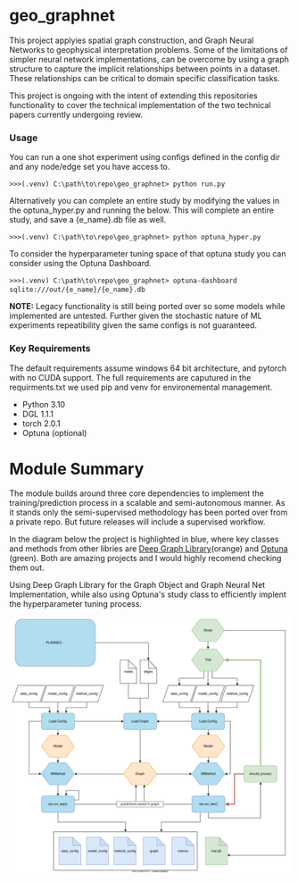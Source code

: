 # geo_graphnet
This project applyies spatial graph construction, and Graph Neural Networks to geophysical interpretation problems. Some of the limitations of simpler neural network implementations, can be overcome by using a graph structure to capture the implicit relationships between points in a dataset. These relationships can be critical to domain specific classification tasks. 

This project is ongoing with the intent of extending this repositories functionality to cover the technical implementation of the two technical papers currently undergoing review.



### Usage
You can run a one shot experiment using configs defined in the config dir and any node/edge set you have access to.

    >>>(.venv) C:\path\to\repo\geo_graphnet> python run.py 

Alternatively you can complete an entire study by modifying the values in the optuna_hyper.py and running the below. This will complete an entire study, and save a {e_name}.db file as well.

    >>>(.venv) C:\path\to\repo\geo_graphnet> python optuna_hyper.py 

To consider the hyperparameter tuning space of that optuna study you can consider using the Optuna Dashboard.

    >>>(.venv) C:\path\to\repo\geo_graphnet> optuna-dashboard sqlite:///out/{e_name}/{e_name}.db

**NOTE:** Legacy functionality is still being ported over so some models while implemented are untested. Further given the stochastic nature of ML experiments repeatibility given the same configs is not guaranteed.
### Key Requirements
The default requirements assume windows 64 bit architecture, and pytorch with no CUDA support. The full requirements are caputured in the requirments.txt we used pip and venv for environemental management. 

- Python  3.10
- DGL 1.1.1
- torch 2.0.1
- Optuna (optional)

# Module Summary
The module builds around three core dependencies to implement the training/prediction process in a scalable and semi-autonomous manner. As it stands only the semi-supervised methodology has been ported over from a private repo. But future releases will include a supervised workflow.

In the diagram below the project is highlighted in blue, where key classes and methods from other libries are [Deep Graph Library](https://www.dgl.ai/)(orange) and [Optuna](https://optuna.org/) (green). Both are amazing projects and I would highly recomend checking them out. 

Using Deep Graph Library for the Graph Object and Graph Neural Net Implementation, while also using Optuna's study class to efficiently implent the hyperparameter tuning process. 

![An Evolving map of the module.](./docs/Module_Structure.drawio.svg)
